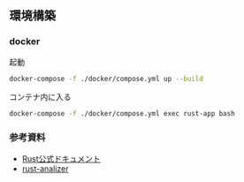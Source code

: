 
## 環境構築

### docker
起動
```bash
docker-compose -f ./docker/compose.yml up --build
```

コンテナ内に入る
```bash
docker-compose -f ./docker/compose.yml exec rust-app bash
```


### 参考資料
- [Rust公式ドキュメント](https://doc.rust-lang.org/book/title-page.html)
- [rust-analizer](https://rust-analyzer.github.io/manual.html#configuration)
